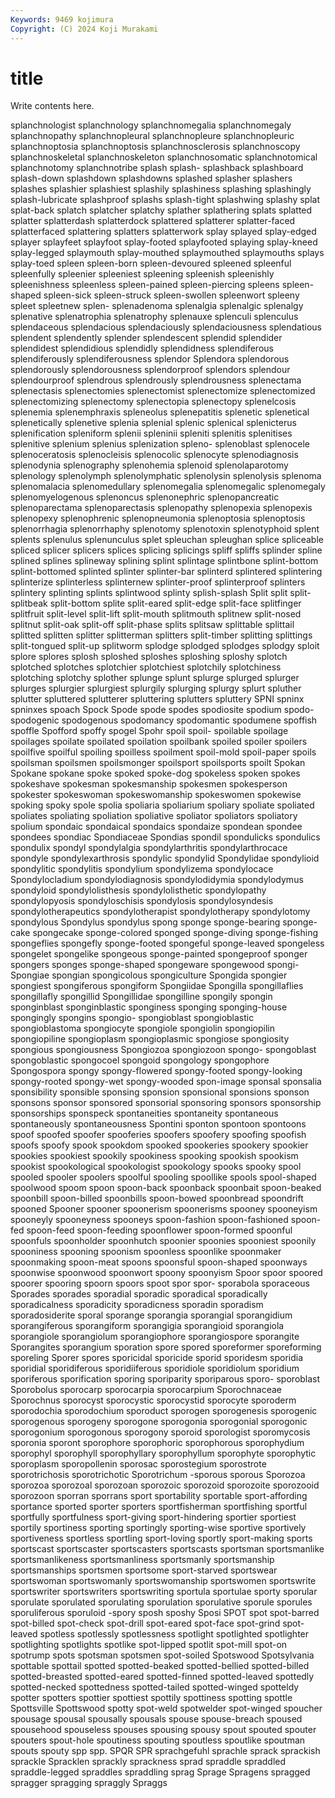 ```yaml
---
Keywords: 9469 kojimura
Copyright: (C) 2024 Koji Murakami
---
```


# title

Write contents here.



 splanchnologist
splanchnology splanchnomegalia splanchnomegaly splanchnopathy splanchnopleural splanchnopleure splanchnopleuric splanchnoptosia splanchnoptosis splanchnosclerosis
splanchnoscopy splanchnoskeletal splanchnoskeleton splanchnosomatic splanchnotomical splanchnotomy splanchnotribe splash splash- splashback
splashboard splash-down splashdown splashdowns splashed splasher splashers splashes splashier splashiest
splashily splashiness splashing splashingly splash-lubricate splashproof splashs splash-tight splashwing splashy
splat splat-back splatch splatcher splatchy splather splathering splats splatted splatter
splatterdash splatterdock splattered splatterer splatter-faced splatterfaced splattering splatters splatterwork splay
splayed splay-edged splayer splayfeet splayfoot splay-footed splayfooted splaying splay-kneed splay-legged
splaymouth splay-mouthed splaymouthed splaymouths splays splay-toed spleen spleen-born spleen-devoured spleened
spleenful spleenfully spleenier spleeniest spleening spleenish spleenishly spleenishness spleenless spleen-pained
spleen-piercing spleens spleen-shaped spleen-sick spleen-struck spleen-swollen spleenwort spleeny spleet spleetnew
splen- splenadenoma splenalgia splenalgic splenalgy splenative splenatrophia splenatrophy splenauxe splenculi
splenculus splendaceous splendacious splendaciously splendaciousness splendatious splendent splendently splender splendescent
splendid splendider splendidest splendidious splendidly splendidness splendiferous splendiferously splendiferousness splendor
Splendora splendorous splendorously splendorousness splendorproof splendors splendour splendourproof splendrous splendrously
splendrousness splenectama splenectasis splenectomies splenectomist splenectomize splenectomized splenectomizing splenectomy splenectopia
splenectopy splenelcosis splenemia splenemphraxis spleneolus splenepatitis splenetic splenetical splenetically splenetive
splenia splenial splenic splenical splenicterus splenification spleniform splenii spleninii spleniti
splenitis splenitises splenitive splenium splenius splenization spleno- splenoblast splenocele splenoceratosis
splenocleisis splenocolic splenocyte splenodiagnosis splenodynia splenography splenohemia splenoid splenolaparotomy splenology
splenolymph splenolymphatic splenolysin splenolysis splenoma splenomalacia splenomedullary splenomegalia splenomegalic splenomegaly
splenomyelogenous splenoncus splenonephric splenopancreatic splenoparectama splenoparectasis splenopathy splenopexia splenopexis splenopexy
splenophrenic splenopneumonia splenoptosia splenoptosis splenorrhagia splenorrhaphy splenotomy splenotoxin splenotyphoid splent
splents splenulus splenunculus splet spleuchan spleughan splice spliceable spliced splicer
splicers splices splicing splicings spliff spliffs splinder spline splined splines
splineway splining splint splintage splintbone splint-bottom splint-bottomed splinted splinter splinter-bar
splinterd splintered splintering splinterize splinterless splinternew splinter-proof splinterproof splinters splintery
splinting splints splintwood splinty splish-splash Split split split- splitbeak split-bottom
splite split-eared split-edge split-face splitfinger splitfruit split-level split-lift split-mouth splitmouth
splitnew split-nosed splitnut split-oak split-off split-phase splits splitsaw splittable splittail
splitted splitten splitter splitterman splitters split-timber splitting splittings split-tongued split-up
splitworm splodge splodged splodges splodgy sploit splore splores splosh sploshed
sploshes sploshing sploshy splotch splotched splotches splotchier splotchiest splotchily splotchiness
splotching splotchy splother splunge splunt splurge splurged splurger splurges splurgier
splurgiest splurgily splurging splurgy splurt spluther splutter spluttered splutterer spluttering
splutters spluttery SPNI spninx spninxes spoach Spock Spode spode spodes
spodiosite spodium spodo- spodogenic spodogenous spodomancy spodomantic spodumene spoffish spoffle
Spofford spoffy spogel Spohr spoil spoil- spoilable spoilage spoilages spoilate
spoilated spoilation spoilbank spoiled spoiler spoilers spoilfive spoilful spoiling spoilless
spoilment spoil-mold spoil-paper spoils spoilsman spoilsmen spoilsmonger spoilsport spoilsports spoilt
Spokan Spokane spokane spoke spoked spoke-dog spokeless spoken spokes spokeshave
spokesman spokesmanship spokesmen spokesperson spokester spokeswoman spokeswomanship spokeswomen spokewise spoking
spoky spole spolia spoliaria spoliarium spoliary spoliate spoliated spoliates spoliating
spoliation spoliative spoliator spoliators spoliatory spolium spondaic spondaical spondaics spondaize
spondean spondee spondees spondiac Spondiaceae Spondias spondil spondulicks spondulics spondulix
spondyl spondylalgia spondylarthritis spondylarthrocace spondyle spondylexarthrosis spondylic spondylid Spondylidae spondylioid
spondylitic spondylitis spondylium spondylizema spondylocace Spondylocladium spondylodiagnosis spondylodidymia spondylodymus spondyloid
spondylolisthesis spondylolisthetic spondylopathy spondylopyosis spondyloschisis spondylosis spondylosyndesis spondylotherapeutics spondylotherapist spondylotherapy
spondylotomy spondylous Spondylus spondylus spong sponge sponge-bearing sponge-cake spongecake sponge-colored
sponged sponge-diving sponge-fishing spongeflies spongefly sponge-footed spongeful sponge-leaved spongeless spongelet
spongelike spongeous sponge-painted spongeproof sponger spongers sponges sponge-shaped spongeware spongewood
spongi- Spongiae spongian spongicolous spongiculture Spongida spongier spongiest spongiferous spongiform
Spongiidae Spongilla spongillaflies spongillafly spongillid Spongillidae spongilline spongily spongin sponginblast
sponginblastic sponginess sponging sponging-house spongingly spongins spongio- spongioblast spongioblastic spongioblastoma
spongiocyte spongiole spongiolin spongiopilin spongiopiline spongioplasm spongioplasmic spongiose spongiosity spongious
spongiousness Spongiozoa spongiozoon spongo- spongoblast spongoblastic spongocoel spongoid spongology spongophore
Spongospora spongy spongy-flowered spongy-footed spongy-looking spongy-rooted spongy-wet spongy-wooded spon-image sponsal
sponsalia sponsibility sponsible sponsing sponsion sponsional sponsions sponson sponsons sponsor
sponsored sponsorial sponsoring sponsors sponsorship sponsorships sponspeck spontaneities spontaneity spontaneous
spontaneously spontaneousness Spontini sponton spontoon spontoons spoof spoofed spoofer spooferies
spoofers spoofery spoofing spoofish spoofs spoofy spook spookdom spooked spookeries
spookery spookier spookies spookiest spookily spookiness spooking spookish spookism spookist
spookological spookologist spookology spooks spooky spool spooled spooler spoolers spoolful
spooling spoollike spools spool-shaped spoolwood spoom spoon spoon-back spoonback spoonbait
spoon-beaked spoonbill spoon-billed spoonbills spoon-bowed spoonbread spoondrift spooned Spooner spooner
spoonerism spoonerisms spooney spooneyism spooneyly spooneyness spooneys spoon-fashion spoon-fashioned spoon-fed
spoon-feed spoon-feeding spoonflower spoon-formed spoonful spoonfuls spoonholder spoonhutch spoonier spoonies
spooniest spoonily spooniness spooning spoonism spoonless spoonlike spoonmaker spoonmaking spoon-meat
spoons spoonsful spoon-shaped spoonways spoonwise spoonwood spoonwort spoony spoonyism Spoor
spoor spoored spoorer spooring spoorn spoors spoot spor spor- sporabola
sporaceous Sporades sporades sporadial sporadic sporadical sporadically sporadicalness sporadicity sporadicness
sporadin sporadism sporadosiderite sporal sporange sporangia sporangial sporangidium sporangiferous sporangiform
sporangigia sporangioid sporangiola sporangiole sporangiolum sporangiophore sporangiospore sporangite Sporangites sporangium
sporation spore spored sporeformer sporeforming sporeling Sporer spores sporicidal sporicide
sporid sporidesm sporidia sporidial sporidiferous sporidiiferous sporidiole sporidiolum sporidium sporiferous
sporification sporing sporiparity sporiparous sporo- sporoblast Sporobolus sporocarp sporocarpia sporocarpium
Sporochnaceae Sporochnus sporocyst sporocystic sporocystid sporocyte sporoderm sporodochia sporodochium sporoduct
sporogen sporogenesis sporogenic sporogenous sporogeny sporogone sporogonia sporogonial sporogonic sporogonium
sporogonous sporogony sporoid sporologist sporomycosis sporonia sporont sporophore sporophoric sporophorous
sporophydium sporophyl sporophyll sporophyllary sporophyllum sporophyte sporophytic sporoplasm sporopollenin sporosac
sporostegium sporostrote sporotrichosis sporotrichotic Sporotrichum -sporous sporous Sporozoa sporozoa sporozoal
sporozoan sporozoic sporozoid sporozoite sporozooid sporozoon sporran sporrans sport sportability
sportable sport-affording sportance sported sporter sporters sportfisherman sportfishing sportful sportfully
sportfulness sport-giving sport-hindering sportier sportiest sportily sportiness sporting sportingly sporting-wise
sportive sportively sportiveness sportless sportling sport-loving sportly sport-making sports sportscast
sportscaster sportscasters sportscasts sportsman sportsmanlike sportsmanlikeness sportsmanliness sportsmanly sportsmanship sportsmanships
sportsmen sportsome sport-starved sportswear sportswoman sportswomanly sportswomanship sportswomen sportswrite sportswriter
sportswriters sportswriting sportula sportulae sporty sporular sporulate sporulated sporulating sporulation
sporulative sporule sporules sporuliferous sporuloid -spory sposh sposhy Sposi SPOT
spot spot-barred spot-billed spot-check spot-drill spot-eared spot-face spot-grind spot-leaved spotless
spotlessly spotlessness spotlight spotlighted spotlighter spotlighting spotlights spotlike spot-lipped spotlit
spot-mill spot-on spotrump spots spotsman spotsmen spot-soiled Spotswood Spotsylvania spottable
spottail spotted spotted-beaked spotted-bellied spotted-billed spotted-breasted spotted-eared spotted-finned spotted-leaved spottedly
spotted-necked spottedness spotted-tailed spotted-winged spotteldy spotter spotters spottier spottiest spottily
spottiness spotting spottle Spottsville Spottswood spotty spot-weld spotwelder spot-winged spoucher
spousage spousal spousally spousals spouse spouse-breach spoused spousehood spouseless spouses
spousing spousy spout spouted spouter spouters spout-hole spoutiness spouting spoutless
spoutlike spoutman spouts spouty spp spp. SPQR SPR sprachgefuhl sprachle
sprack sprackish sprackle Spracklen sprackly sprackness sprad spraddle spraddled spraddle-legged
spraddles spraddling sprag Sprage Spragens spragged spragger spragging spraggly Spraggs

